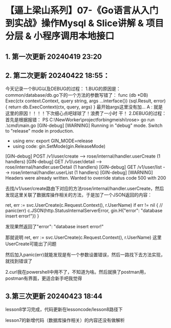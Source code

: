 # 【逼上梁山系列】07-《Go语言从入门到实战》操作Mysql & Slice讲解 & 项目分层 & 小程序调用本地接口

## 1. 第一次更新 20240419 23:20

## 2. 第二次更新 20240422 18:55：
今天记录一个BUG以及DEBUG的过程：
1.BUG的原因是：
common/database/db.go下的一个方法的参数写错了：
func (db *DB) Exec(ctx context.Context, query string, args ...interface{}) (sql.Result, error) {
    return db.ExecContext(ctx, query, args)
}
最开始args这里没有加...
A : 就是这里的原因！！！！下次细心点吧球球了！浪费了一小时 干！
2.DEBUG的过程：
首先是根据报错：
PS C:\NewWorker\projectforbingmeishi\rose> go run .\cmd\main.go
[GIN-debug] [WARNING] Running in "debug" mode. Switch to "release" mode in production.
- using env:   export GIN_MODE=release
- using code:  gin.SetMode(gin.ReleaseMode)

[GIN-debug] POST   /v1/user/create           --> rose/internal/handler.userCreate (1 handlers)
[GIN-debug] GET    /v1/user/detail           --> rose/internal/handler.userDetail (1 handlers)
[GIN-debug] GET    /v1/user/list             --> rose/internal/handler.userList (1 handlers)
[GIN-debug] [WARNING] Headers were already written. Wanted to override status code 500 with 200

去找/v1/user/create路由下对应的方法rose/internal/handler.userCreate，然后发现这里关联了数据库操作相关的方法，于是加了一个JSON返回的内容：

ret, err := svc.UserCreate(c.Request.Context(), r.UserName)
if err != nil {
    // panic(err)
    c.JSON(http.StatusInternalServerError, gin.H{"error": "database insert error!"})
}

发现果然返回了"error": "database insert error!"

那就说明 ret, err := svc.UserCreate(c.Request.Context(), r.UserName) 这里UserCreate可能出了问题

然后加入panic(err)就能发现是有一个参数设置错误，然后一路找下去方法实现，就找到错误了


2.curl我在powershell中用不了，不知道为啥。然后就换了postman用，postman有界面，更适合新手吧我觉得
## 3.第三次更新 20240423 18:44
lesson8学习完成，代码更新在lessoncode/lesson8路径下

lesson7的新增代码（数据库操作相关）的内容还没有做解析
